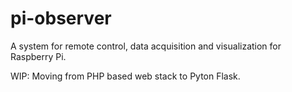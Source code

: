 # pi-observer
A system for remote control, data acquisition and visualization for Raspberry Pi.

WIP: Moving from PHP based web stack to Pyton Flask.
